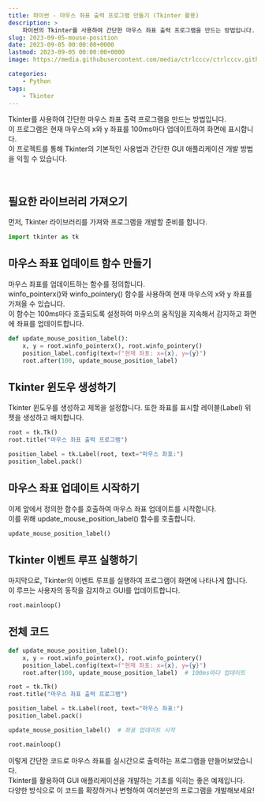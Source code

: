 ```yaml
---
title: 파이썬 - 마우스 좌표 출력 프로그램 만들기 (Tkinter 활용)
description: >  
    파이썬의 Tkinter를 사용하여 간단한 마우스 좌표 출력 프로그램을 만드는 방법입니다.   
slug: 2023-09-05-mouse-position
date: 2023-09-05 00:00:00+0000
lastmod: 2023-09-05 00:00:00+0000
image: https://media.githubusercontent.com/media/ctrlcccv/ctrlcccv.github.io/master/assets/img/post/mouse-position.webp

categories:
    - Python
tags:
    - Tkinter
---
```

Tkinter를 사용하여 간단한 마우스 좌표 출력 프로그램을 만드는 방법입니다.   
이 프로그램은 현재 마우스의 x와 y 좌표를 100ms마다 업데이트하여 화면에 표시합니다.   
이 프로젝트를 통해 Tkinter의 기본적인 사용법과 간단한 GUI 애플리케이션 개발 방법을 익힐 수 있습니다.   


<ins class="adsbygoogle"
     style="display:block; text-align:center;"
     data-ad-layout="in-article"
     data-ad-format="fluid"
     data-ad-client="ca-pub-8535540836842352"
     data-ad-slot="2974559225"></ins>
<script>
     (adsbygoogle = window.adsbygoogle || []).push({});
</script>

<br>

## 필요한 라이브러리 가져오기
먼저, Tkinter 라이브러리를 가져와 프로그램을 개발할 준비를 합니다.  

```python
import tkinter as tk
```

## 마우스 좌표 업데이트 함수 만들기
마우스 좌표를 업데이트하는 함수를 정의합니다.   
winfo_pointerx()와 winfo_pointery() 함수를 사용하여 현재 마우스의 x와 y 좌표를 가져올 수 있습니다.   
이 함수는 100ms마다 호출되도록 설정하여 마우스의 움직임을 지속해서 감지하고 화면에 좌표를 업데이트합니다.

```python
def update_mouse_position_label():
    x, y = root.winfo_pointerx(), root.winfo_pointery()
    position_label.config(text=f"현재 좌표: x={x}, y={y}")
    root.after(100, update_mouse_position_label)
```

## Tkinter 윈도우 생성하기
Tkinter 윈도우를 생성하고 제목을 설정합니다. 또한 좌표를 표시할 레이블(Label) 위젯을 생성하고 배치합니다.

```python
root = tk.Tk()
root.title("마우스 좌표 출력 프로그램")

position_label = tk.Label(root, text="마우스 좌표:")
position_label.pack()
```

## 마우스 좌표 업데이트 시작하기
이제 앞에서 정의한 함수를 호출하여 마우스 좌표 업데이트를 시작합니다.   
이를 위해 update_mouse_position_label() 함수를 호출합니다.

```python
update_mouse_position_label()
```


<ins class="adsbygoogle"
     style="display:block; text-align:center;"
     data-ad-layout="in-article"
     data-ad-format="fluid"
     data-ad-client="ca-pub-8535540836842352"
     data-ad-slot="2974559225"></ins>
<script>
     (adsbygoogle = window.adsbygoogle || []).push({});
</script>

## Tkinter 이벤트 루프 실행하기
마지막으로, Tkinter의 이벤트 루프를 실행하여 프로그램이 화면에 나타나게 합니다.   
이 루프는 사용자의 동작을 감지하고 GUI를 업데이트합니다.

```python
root.mainloop()
```

## 전체 코드

```python
def update_mouse_position_label():
    x, y = root.winfo_pointerx(), root.winfo_pointery()
    position_label.config(text=f"현재 좌표: x={x}, y={y}")
    root.after(100, update_mouse_position_label)  # 100ms마다 업데이트

root = tk.Tk()
root.title("마우스 좌표 출력 프로그램")

position_label = tk.Label(root, text="마우스 좌표:")
position_label.pack()

update_mouse_position_label()  # 좌표 업데이트 시작

root.mainloop() 
```
이렇게 간단한 코드로 마우스 좌표를 실시간으로 출력하는 프로그램을 만들어보았습니다.   
Tkinter를 활용하여 GUI 애플리케이션을 개발하는 기초를 익히는 좋은 예제입니다.     
다양한 방식으로 이 코드를 확장하거나 변형하여 여러분만의 프로그램을 개발해보세요!    